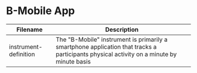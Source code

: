 # B-Mobile App 

| Filename | Description |
| --- | --- |
| instrument-definition | The "B-Mobile" instrument is primarily a smartphone application that tracks a participants physical activity on a minute by minute basis |